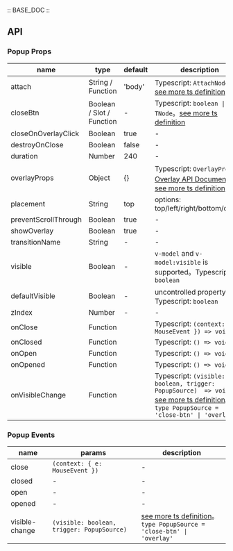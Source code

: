 :: BASE_DOC ::

## API

### Popup Props

name | type | default | description | required
-- | -- | -- | -- | --
attach | String / Function | 'body' | Typescript: `AttachNode`。[see more ts definition](https://github.com/Tencent/tdesign-mobile-vue/blob/develop/src/common.ts) | N
closeBtn | Boolean / Slot / Function | - | Typescript: `boolean \| TNode`。[see more ts definition](https://github.com/Tencent/tdesign-mobile-vue/blob/develop/src/common.ts) | N
closeOnOverlayClick | Boolean | true | \- | N
destroyOnClose | Boolean | false | \- | N
duration | Number | 240 | \- | N
overlayProps | Object | {} | Typescript: `OverlayProps`，[Overlay API Documents](./overlay?tab=api)。[see more ts definition](https://github.com/Tencent/tdesign-mobile-vue/tree/develop/src/popup/type.ts) | N
placement | String | top | options: top/left/right/bottom/center | N
preventScrollThrough | Boolean | true | \- | N
showOverlay | Boolean | true | \- | N
transitionName | String | - | \- | N
visible | Boolean | - | `v-model` and `v-model:visible` is supported。Typescript: `boolean` | N
defaultVisible | Boolean | - | uncontrolled property。Typescript: `boolean` | N
zIndex | Number | - | \- | N
onClose | Function |  | Typescript: `(context: { e: MouseEvent }) => void`<br/> | N
onClosed | Function |  | Typescript: `() => void`<br/> | N
onOpen | Function |  | Typescript: `() => void`<br/> | N
onOpened | Function |  | Typescript: `() => void`<br/> | N
onVisibleChange | Function |  | Typescript: `(visible: boolean, trigger: PopupSource)  => void`<br/>[see more ts definition](https://github.com/Tencent/tdesign-mobile-vue/tree/develop/src/popup/type.ts)。<br/>`type PopupSource = 'close-btn' \| 'overlay'`<br/> | N

### Popup Events

name | params | description
-- | -- | --
close | `(context: { e: MouseEvent })` | \-
closed | \- | \-
open | \- | \-
opened | \- | \-
visible-change | `(visible: boolean, trigger: PopupSource) ` | [see more ts definition](https://github.com/Tencent/tdesign-mobile-vue/tree/develop/src/popup/type.ts)。<br/>`type PopupSource = 'close-btn' \| 'overlay'`<br/>
